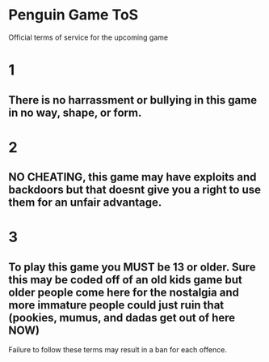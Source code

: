 # Penguin Game ToS
Official terms of service for the upcoming game
# 1
There is no harrassment or bullying in this game in no way, shape, or form.
-------------
# 2
NO CHEATING, this game may have exploits and backdoors but that doesnt give you a right to use them for an unfair advantage.
-------------
# 3
To play this game you **MUST** be 13 or older. Sure this may be coded off of an old kids game but older people come here for the nostalgia and more immature people could just ruin that (pookies, mumus, and dadas get out of here **NOW**)
-------------
Failure to follow these terms may result in a ban for each offence.

